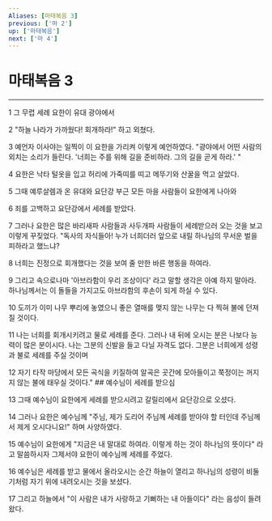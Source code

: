 ```yaml
---
Aliases: [마태복음 3]
previous: ['마 2']
up: ['마태복음']
next: ['마 4']
---
```

# 마태복음 3

***


1 그 무렵 세례 요한이 유대 광야에서 

2 "하늘 나라가 가까웠다! 회개하라!" 하고 외쳤다. 

3 예언자 이사야는 일찍이 이 요한을 가리켜 이렇게 예언하였다. "광야에서 어떤 사람의 외치는 소리가 들린다. '너희는 주를 위해 길을 준비하라. 그의 길을 곧게 하라.' " 

4 요한은 낙타 털옷을 입고 허리에 가죽띠를 띠고 메뚜기와 산꿀을 먹고 살았다. 

5 그때 예루살렘과 온 유대와 요단강 부근 모든 마을 사람들이 요한에게 나아와 

6 죄를 고백하고 요단강에서 세례를 받았다. 

7 그러나 요한은 많은 바리새파 사람들과 사두개파 사람들이 세례받으러 오는 것을 보고 이렇게 꾸짖었다. "독사의 자식들아! 누가 너희더러 앞으로 내릴 하나님의 무서운 벌을 피하라고 했느냐? 

8 너희는 진정으로 회개했다는 것을 보여 줄 만한 바른 행동을 하여라. 

9 그리고 속으로나마 '아브라함이 우리 조상이다' 라고 말할 생각은 아예 하지 말아라. 하나님께서는 이 돌들을 가지고도 아브라함의 후손이 되게 하실 수 있다. 

10 도끼가 이미 나무 뿌리에 놓였으니 좋은 열매를 맺지 않는 나무는 다 찍혀 불에 던져질 것이다. 

11 나는 너희를 회개시키려고 물로 세례를 준다. 그러나 내 뒤에 오시는 분은 나보다 능력이 많은 분이시다. 나는 그분의 신발을 들고 다닐 자격도 없다. 그분은 너희에게 성령과 불로 세례를 주실 것이며 

12 자기 타작 마당에서 모든 곡식을 키질하여 알곡은 곳간에 모아들이고 쭉정이는 꺼지지 않는 불에 태우실 것이다." ## 예수님이 세례를 받으심 

13 그때 예수님이 요한에게 세례를 받으시려고 갈릴리에서 요단강으로 오셨다. 

14 그러나 요한은 예수님께 "주님, 제가 도리어 주님께 세례를 받아야 할 터인데 주님께서 제게 오시다니요!" 하며 사양하였다. 

15 예수님이 요한에게 "지금은 내 말대로 하여라. 이렇게 하는 것이 하나님의 뜻이다" 라고 말씀하시자 그제서야 요한이 예수님께 세례를 주었다. 

16 예수님은 세례를 받고 물에서 올라오시는 순간 하늘이 열리고 하나님의 성령이 비둘기처럼 자기 위에 내려오시는 것을 보셨다. 

17 그리고 하늘에서 "이 사람은 내가 사랑하고 기뻐하는 내 아들이다" 라는 음성이 들려왔다.
